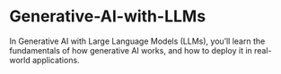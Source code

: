 # Generative-AI-with-LLMs
In Generative AI with Large Language Models (LLMs), you’ll learn the fundamentals of how generative AI works, and how to deploy it in real-world applications.
